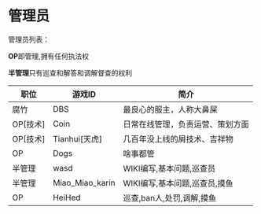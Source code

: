 # 管理员

管理员列表：

**OP**即管理,拥有任何执法权

**半管理**只有巡查和解答和调解督查的权利

| 职位 | 游戏ID | 简介 |
| --- | --- | --- |
| 腐竹 | DBS | 最良心的服主，人称大鼻屎 |
| OP[技术] | Coin | 日常在线管理，负责运营、策划方面 |
| OP[技术] | Tianhui[天虎] | 几百年没上线的屑技术、吉祥物 |
| OP | Dogs | 啥事都管 |
| 半管理 | wasd | WIKI编写,基本问题,巡查员 |
| 半管理 | Miao_Miao_karin | WIKI编写,基本问题,巡查员,摸鱼 |
| OP | HeiHed | 巡查,ban人,处罚,调解,摸鱼 |